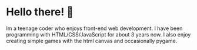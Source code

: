 # Hello there! 👋

Im a teenage coder who enjoys front-end web development.  I have been programming with HTML/CSS/JavaScript for about 3 years now.  I also enjoy creating simple games with the html canvas and occasionally pygame.
